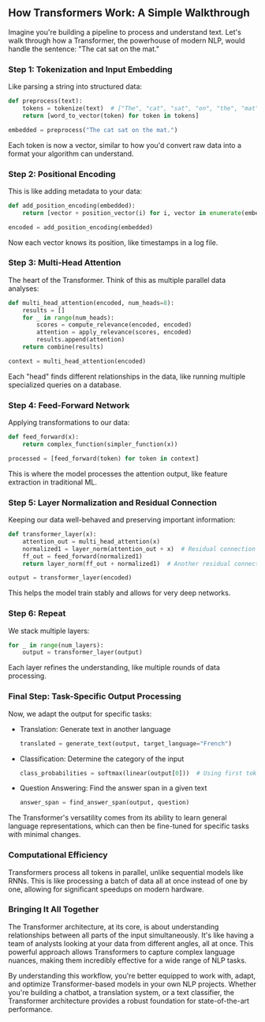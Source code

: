 ## How Transformers Work: A Simple Walkthrough

Imagine you're building a pipeline to process and understand text. Let's walk through how a Transformer, the powerhouse of modern NLP, would handle the sentence: "The cat sat on the mat."

### Step 1: Tokenization and Input Embedding

Like parsing a string into structured data:
```python
def preprocess(text):
    tokens = tokenize(text)  # ["The", "cat", "sat", "on", "the", "mat", "."]
    return [word_to_vector(token) for token in tokens]

embedded = preprocess("The cat sat on the mat.")
```
Each token is now a vector, similar to how you'd convert raw data into a format your algorithm can understand.

### Step 2: Positional Encoding

This is like adding metadata to your data:
```python
def add_position_encoding(embedded):
    return [vector + position_vector(i) for i, vector in enumerate(embedded)]

encoded = add_position_encoding(embedded)
```
Now each vector knows its position, like timestamps in a log file.

### Step 3: Multi-Head Attention

The heart of the Transformer. Think of this as multiple parallel data analyses:
```python
def multi_head_attention(encoded, num_heads=8):
    results = []
    for _ in range(num_heads):
        scores = compute_relevance(encoded, encoded)
        attention = apply_relevance(scores, encoded)
        results.append(attention)
    return combine(results)

context = multi_head_attention(encoded)
```
Each "head" finds different relationships in the data, like running multiple specialized queries on a database.

### Step 4: Feed-Forward Network

Applying transformations to our data:
```python
def feed_forward(x):
    return complex_function(simpler_function(x))

processed = [feed_forward(token) for token in context]
```
This is where the model processes the attention output, like feature extraction in traditional ML.

### Step 5: Layer Normalization and Residual Connection

Keeping our data well-behaved and preserving important information:
```python
def transformer_layer(x):
    attention_out = multi_head_attention(x)
    normalized1 = layer_norm(attention_out + x)  # Residual connection
    ff_out = feed_forward(normalized1)
    return layer_norm(ff_out + normalized1)  # Another residual connection

output = transformer_layer(encoded)
```
This helps the model train stably and allows for very deep networks.

### Step 6: Repeat

We stack multiple layers:
```python
for _ in range(num_layers):
    output = transformer_layer(output)
```
Each layer refines the understanding, like multiple rounds of data processing.

### Final Step: Task-Specific Output Processing

Now, we adapt the output for specific tasks:

- Translation: Generate text in another language
  ```python
  translated = generate_text(output, target_language="French")
  ```

- Classification: Determine the category of the input
  ```python
  class_probabilities = softmax(linear(output[0]))  # Using first token
  ```

- Question Answering: Find the answer span in a given text
  ```python
  answer_span = find_answer_span(output, question)
  ```

The Transformer's versatility comes from its ability to learn general language representations, which can then be fine-tuned for specific tasks with minimal changes.

### Computational Efficiency

Transformers process all tokens in parallel, unlike sequential models like RNNs. This is like processing a batch of data all at once instead of one by one, allowing for significant speedups on modern hardware.

### Bringing It All Together

The Transformer architecture, at its core, is about understanding relationships between all parts of the input simultaneously. It's like having a team of analysts looking at your data from different angles, all at once. This powerful approach allows Transformers to capture complex language nuances, making them incredibly effective for a wide range of NLP tasks.

By understanding this workflow, you're better equipped to work with, adapt, and optimize Transformer-based models in your own NLP projects. Whether you're building a chatbot, a translation system, or a text classifier, the Transformer architecture provides a robust foundation for state-of-the-art performance.

